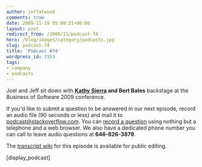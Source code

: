 ```yaml
---
author: jeffatwood
comments: true
date: 2009-11-19 05:08:21+00:00
layout: post
redirect_from: /2009/11/podcast-74
hero: /blog/images/category/podcasts.jpg
slug: podcast-74
title: 'Podcast #74'
wordpress_id: 2153
tags:
- company
- podcasts
---
```


Joel and Jeff sit down with **[Kathy Sierra](http://en.wikipedia.org/wiki/Kathy_Sierra) and Bert Bates** backstage at the Business of Software 2009 conference.




If you'd like to submit a question to be answered in our next episode, record an audio file (90 seconds or less) and mail it to [podcast@stackoverflow.com](mailto:podcast@stackoverflow.com). You can [record a question](http://blog.stackoverflow.com/index.php/2008/05/recording-podcast-questions-using-your-telephone/) using nothing but a telephone and a web browser. We also have a dedicated phone number you can call to leave audio questions at **646-826-3879**. 




The [transcript wiki](https://stackoverflow.fogbugz.com/default.asp?W29098) for this episode is available for public editing. 


[display_podcast]

